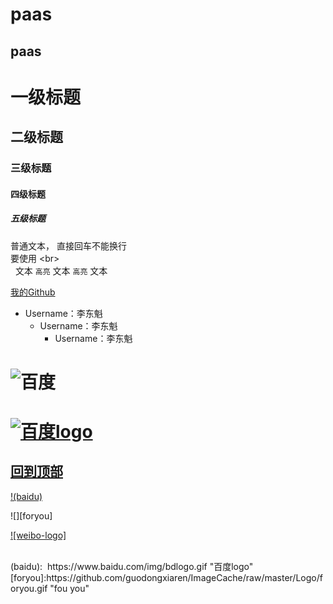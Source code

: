 paas
======
paas
------
# 一级标题 <br>
## 二级标题 <br>
### 三级标题 <br>
#### 四级标题 <br>
##### 五级标题 </br>
普通文本，
直接回车不能换行<br>
要使用 \<br> <br>
  
文本 `高亮` 文本 `高亮` 文本<br>

[我的Github](https://github.com/lidongkui/paas.git "点击进入") <br>

* Username：李东魁<br>
  * Username：李东魁<br>
    * Username：李东魁<br>

# ![百度](https://www.baidu.com/img/bdlogo.gif "百度logo")

# [![](https://www.baidu.com/img/bdlogo.gif "百度logo")](http://baidu.com)<br>

## [回到顶部](#readme)<br>

[!(baidu)](http://baidu.com)

![][foryou]

[![weibo-logo]](http://weibo.com/linpiaochen)

<br>
(baidu):  https://www.baidu.com/img/bdlogo.gif "百度logo"<br>
[foryou]:https://github.com/guodongxiaren/ImageCache/raw/master/Logo/foryou.gif "fou you"<br>
